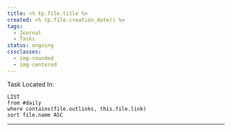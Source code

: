 ```yaml
---
title: <% tp.file.title %>
created: <% tp.file.creation_date() %>
tags:
  - Journal
  - Tasks
status: ongoing
cssclasses:
  - img-rounded
  - img-centered
---
```


Task Located In:
```dataview
LIST
from #daily
where contains(file.outlinks, this.file.link) 
sort file.name ASC
```
---

